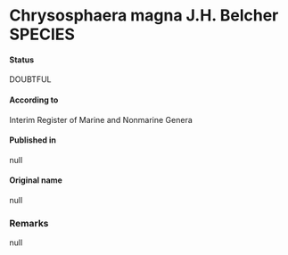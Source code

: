 Chrysosphaera magna J.H. Belcher SPECIES
=======

#### Status
DOUBTFUL

#### According to
Interim Register of Marine and Nonmarine Genera

#### Published in
null

#### Original name
null

### Remarks
null